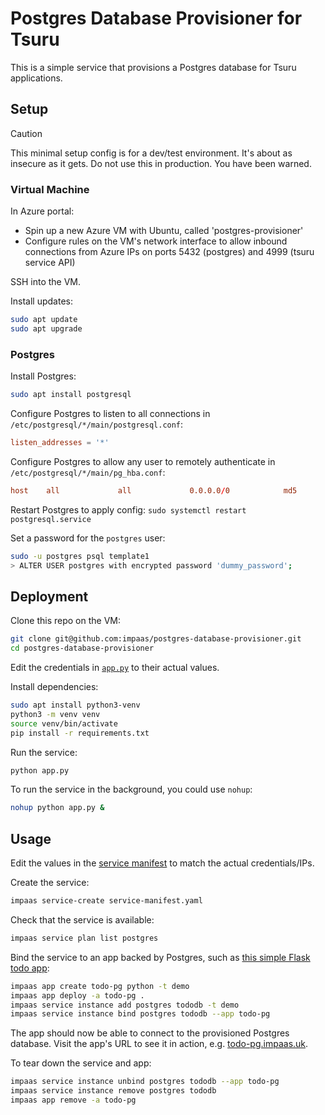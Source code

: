 # Postgres Database Provisioner for Tsuru

This is a simple service that provisions a Postgres database for Tsuru applications.

## Setup

> [!CAUTION]
> This minimal setup config is for a dev/test environment. It's about as insecure as it gets. Do not use this in production. You have been warned.

### Virtual Machine

In Azure portal:

- Spin up a new Azure VM with Ubuntu, called 'postgres-provisioner'
- Configure rules on the VM's network interface to allow inbound connections from Azure IPs on ports 5432 (postgres) and 4999 (tsuru service API)

SSH into the VM.

Install updates:

```bash
sudo apt update
sudo apt upgrade
```

### Postgres

Install Postgres:

```bash
sudo apt install postgresql
```

Configure Postgres to listen to all connections in `/etc/postgresql/*/main/postgresql.conf`:

```conf
listen_addresses = '*'
```

Configure Postgres to allow any user to remotely authenticate in `/etc/postgresql/*/main/pg_hba.conf`:

```conf
host    all             all             0.0.0.0/0            md5
```

Restart Postgres to apply config: `sudo systemctl restart postgresql.service`

Set a password for the `postgres` user:

```bash
sudo -u postgres psql template1
> ALTER USER postgres with encrypted password 'dummy_password';
```

## Deployment

Clone this repo on the VM:

```bash
git clone git@github.com:impaas/postgres-database-provisioner.git
cd postgres-database-provisioner
```

Edit the credentials in [`app.py`](app.py) to their actual values.

Install dependencies:

```bash
sudo apt install python3-venv
python3 -m venv venv
source venv/bin/activate
pip install -r requirements.txt
```

Run the service:

```bash
python app.py
```

To run the service in the background, you could use `nohup`:

```bash
nohup python app.py &
```

## Usage

Edit the values in the [service manifest](service-manifest.yaml) to match the actual credentials/IPs.

Create the service:

```bash
impaas service-create service-manifest.yaml
```

Check that the service is available:

```bash
impaas service plan list postgres
```

Bind the service to an app backed by Postgres, such as [this simple Flask todo app](https://github.com/impaas/docs/tree/todo-postgres/demos/todo):

```bash
impaas app create todo-pg python -t demo
impaas app deploy -a todo-pg .
impaas service instance add postgres tododb -t demo
impaas service instance bind postgres tododb --app todo-pg
```

The app should now be able to connect to the provisioned Postgres database.
Visit the app's URL to see it in action, e.g. [todo-pg.impaas.uk](https://todo-pg.impaas.uk).

To tear down the service and app:

```bash
impaas service instance unbind postgres tododb --app todo-pg
impaas service instance remove postgres tododb
impaas app remove -a todo-pg
```
